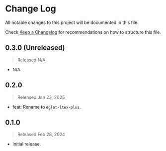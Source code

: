 # Change Log

All notable changes to this project will be documented in this file.

Check [Keep a Changelog](http://keepachangelog.com/) for recommendations on how to structure this file.


## 0.3.0 (Unreleased)
> Released N/A

* N/A

## 0.2.0
> Released Jan 23, 2025

* feat: Rename to `eglot-ltex-plus`.

## 0.1.0
> Released Feb 28, 2024

* Initial release.
